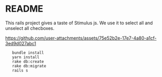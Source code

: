 # README

This rails project gives a taste of Stimulus js. We use it to select all and unselect all checboxes. 


https://github.com/user-attachments/assets/75e52b2e-17e7-4a80-a1cf-3ed9d027abc1


 ```
    bundle install 
    yarn install 
    rake db:create 
    rake db:migrate
    rails s
 ```
